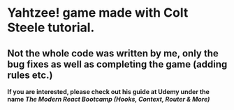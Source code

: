 # Yahtzee! game made with Colt Steele tutorial.

## Not the whole code was written by me, only the bug fixes as well as completing the game (adding rules etc.)

**If you are interested, please check out his guide at Udemy under the name _The Modern React Bootcamp (Hooks, Context, Router & More)_**
